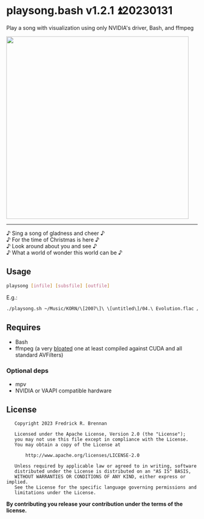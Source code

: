 # playsong.bash v1.2.1 ⏫20230131

Play a song with visualization using only NVIDIA's driver, Bash, and ffmpeg

<a href="https://www.youtube.com/watch?v=DdPv2SEn-rg"><img src="https://i3.ytimg.com/vi/DdPv2SEn-rg/maxresdefault.jpg" width=480></a>

----

♪&nbsp;Sing a song of gladness and cheer&nbsp;♪<br>
♪&nbsp;For the time of Christmas is here&nbsp;♪<br>
♪&nbsp;Look around about you and see&nbsp;♪<br>
♪&nbsp;What a world of wonder this world can be&nbsp;♪
## Usage
```bash
playsong [infile] [subsfile] [outfile]
```

E.g.:
```bash
./playsong.sh ~/Music/KORN/\[2007\]\ \[untitled\]/04.\ Evolution.flac /tmp/evolution.lrc
```

## Requires
* Bash
* ffmpeg (a very [bloated](https://github.com/ctrlcctrlv/bloated-ffmpeg-compile-command) one at least compiled against CUDA and all standard AVFilters)

### Optional deps
* mpv
* NVIDIA or VAAPI compatible hardware

## License
```
   Copyright 2023 Fredrick R. Brennan

   Licensed under the Apache License, Version 2.0 (the "License");
   you may not use this file except in compliance with the License.
   You may obtain a copy of the License at

       http://www.apache.org/licenses/LICENSE-2.0

   Unless required by applicable law or agreed to in writing, software
   distributed under the License is distributed on an "AS IS" BASIS,
   WITHOUT WARRANTIES OR CONDITIONS OF ANY KIND, either express or implied.
   See the License for the specific language governing permissions and
   limitations under the License.

```

**By contributing you release your contribution under the terms of the license.**
